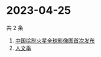 # 2023-04-25

共 2 条

<!-- BEGIN ZHIHUSEARCH -->
<!-- 最后更新时间 Tue Apr 25 2023 07:17:55 GMT+0800 (China Standard Time) -->
1. [中国绘制火星全球影像图首次发布](https://www.zhihu.com/search?q=中国绘制火星全球影像图首次发布)
1. [人文季](https://www.zhihu.com/search?q=人文季)
<!-- END ZHIHUSEARCH -->
